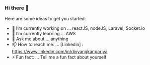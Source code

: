 ### Hi there 👋

Here are some ideas to get you started:

- 🔭 I’m currently working on ... reactJS, nodeJS, Laravel, Socket.io
- 🌱 I’m currently learning ... AWS
- 💬 Ask me about ... anything
- 📫 How to reach me: ... [Linkedin] : https://www.linkedin.com/in/divyangkanpariya
- ⚡ Fun fact: ... Tell me a fun fact about yourself
